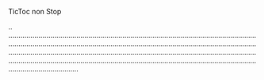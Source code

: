TicToc non Stop

..
...................................................................................................................................................................................................................................................................................................................................................................................................................................................................................................................................................